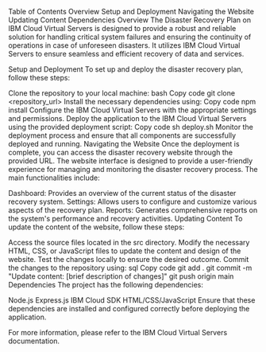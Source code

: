Table of Contents
Overview
Setup and Deployment
Navigating the Website
Updating Content
Dependencies
Overview
The Disaster Recovery Plan on IBM Cloud Virtual Servers is designed to provide a robust and reliable solution for handling critical system failures and ensuring the continuity of operations in case of unforeseen disasters. It utilizes IBM Cloud Virtual Servers to ensure seamless and efficient recovery of data and services.

Setup and Deployment
To set up and deploy the disaster recovery plan, follow these steps:

Clone the repository to your local machine:
bash
Copy code
git clone <repository_url>
Install the necessary dependencies using:
Copy code
npm install
Configure the IBM Cloud Virtual Servers with the appropriate settings and permissions.
Deploy the application to the IBM Cloud Virtual Servers using the provided deployment script:
Copy code
sh deploy.sh
Monitor the deployment process and ensure that all components are successfully deployed and running.
Navigating the Website
Once the deployment is complete, you can access the disaster recovery website through the provided URL. The website interface is designed to provide a user-friendly experience for managing and monitoring the disaster recovery process. The main functionalities include:

Dashboard: Provides an overview of the current status of the disaster recovery system.
Settings: Allows users to configure and customize various aspects of the recovery plan.
Reports: Generates comprehensive reports on the system's performance and recovery activities.
Updating Content
To update the content of the website, follow these steps:

Access the source files located in the src directory.
Modify the necessary HTML, CSS, or JavaScript files to update the content and design of the website.
Test the changes locally to ensure the desired outcome.
Commit the changes to the repository using:
sql
Copy code
git add .
git commit -m "Update content: [brief description of changes]"
git push origin main
Dependencies
The project has the following dependencies:

Node.js
Express.js
IBM Cloud SDK
HTML/CSS/JavaScript
Ensure that these dependencies are installed and configured correctly before deploying the application.

For more information, please refer to the IBM Cloud Virtual Servers documentation.





